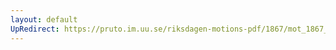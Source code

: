 ```yaml
---
layout: default
UpRedirect: https://pruto.im.uu.se/riksdagen-motions-pdf/1867/mot_1867__ak__273.pdf
---
```

